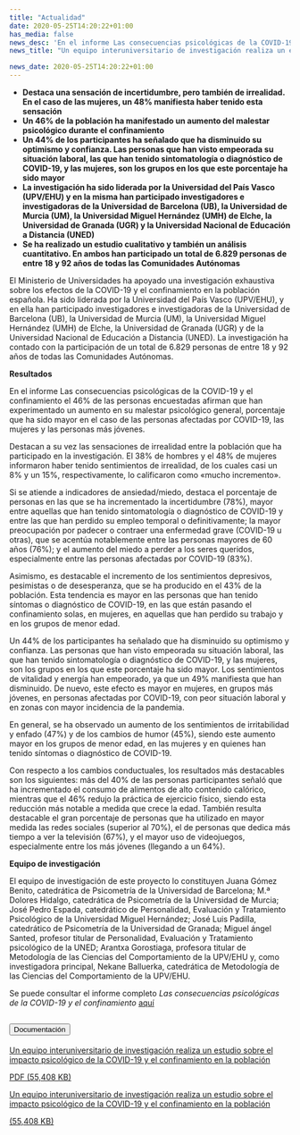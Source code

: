 ```yaml
---
title: "Actualidad"
date: 2020-05-25T14:20:22+01:00
has_media: false
news_desc: 'En el informe Las consecuencias psicológicas de la COVID-19 y el confinamiento el 46% de las personas encuestadas afirman que han experimentado un aumento en su malestar psicológico general, porcentaje que ha sido mayor en el caso de las personas afectadas por COVID-19, las mujeres y las personas más jóvenes.<b>Este contenido incluye:</b> <i class="fal fa-file-</a><i class="fas fa-external-link-alt"></i> </a><i class="fas fa-external-link-alt"></i>_icon"></i>'
news_title: "Un equipo interuniversitario de investigación realiza un estudio sobre el impacto psicológico de la COVID-19 y el confinamiento en la población"

news_date: 2020-05-25T14:20:22+01:00
---
```

<ul>
<li><b>Destaca una sensación de incertidumbre, pero también de irrealidad. En el caso de las mujeres, un 48% manifiesta haber tenido esta sensación</b></li>
<li><b>Un 46% de la población ha manifestado un aumento del malestar psicológico durante el confinamiento</b></li>
<li><b>Un 44% de los participantes ha señalado que ha disminuido su optimismo y confianza. Las personas que han visto empeorada su situación laboral, las que han tenido sintomatología o diagnóstico de COVID-19, y las mujeres, son los grupos en los que este porcentaje ha sido mayor</b></li>
<li><b>La investigación ha sido liderada por la Universidad del País Vasco (UPV/EHU) y en la misma han participado investigadores e investigadoras de la Universidad de Barcelona (UB), la Universidad de Murcia (UM), la Universidad Miguel Hernández (UMH) de Elche, la Universidad de Granada (UGR) y la Universidad Nacional de Educación a Distancia (UNED)</b></li>
<li><b>Se ha realizado un estudio cualitativo y también un análisis cuantitativo. En ambos han participado un total de 6.829 personas de entre 18 y 92 años de todas las Comunidades Autónomas</b></li>
</ul>
<p>El Ministerio de Universidades ha apoyado una investigación exhaustiva sobre los efectos de la COVID-19 y el confinamiento en la población española. Ha sido liderada por la Universidad del País Vasco (UPV/EHU), y en ella han participado investigadores e investigadoras de la Universidad de Barcelona (UB), la Universidad de Murcia (UM), la Universidad Miguel Hernández (UMH) de Elche, la Universidad de Granada (UGR) y de la Universidad Nacional de Educación a Distancia (UNED). La investigación ha contado con la participación de un total de 6.829 personas de entre 18 y 92 años de todas las Comunidades Autónomas.</p>
<p><b>Resultados</b></p>
<p>En el informe Las consecuencias psicológicas de la COVID-19 y el confinamiento el 46% de las personas encuestadas afirman que han experimentado un aumento en su malestar psicológico general, porcentaje que ha sido mayor en el caso de las personas afectadas por COVID-19, las mujeres y las personas más jóvenes.</p>
<p>Destacan a su vez las sensaciones de irrealidad entre la población que ha participado en la investigación. El 38% de hombres y el 48% de mujeres informaron haber tenido sentimientos de irrealidad, de los cuales casi un 8% y un 15%, respectivamente, lo calificaron como &laquo;mucho incremento&raquo;.</p>
<p>Si se atiende a indicadores de ansiedad/miedo, destaca el porcentaje de personas en las que se ha incrementado la incertidumbre (78%), mayor entre aquellas que han tenido sintomatología o diagnóstico de COVID-19 y entre las que han perdido su empleo temporal o definitivamente; la mayor preocupación por padecer o contraer una enfermedad grave (COVID-19 u otras), que se acentúa notablemente entre las personas mayores de 60 años (76%); y el aumento del miedo a perder a los seres queridos, especialmente entre las personas afectadas por COVID-19 (83%).</p>
<p>Asimismo, es destacable el incremento de los sentimientos depresivos, pesimistas o de desesperanza, que se ha producido en el 43% de la población. Esta tendencia es mayor en las personas que han tenido síntomas o diagnóstico de COVID-19, en las que están pasando el confinamiento solas, en mujeres, en aquellas que han perdido su trabajo y en los grupos de menor edad.</p>
<p>Un 44% de los participantes ha señalado que ha disminuido su optimismo y confianza. Las personas que han visto empeorada su situación laboral, las que han tenido sintomatología o diagnóstico de COVID-19, y las mujeres, son los grupos en los que este porcentaje ha sido mayor. Los sentimientos de vitalidad y energía han empeorado, ya que un 49% manifiesta que han disminuido. De nuevo, este efecto es mayor en mujeres, en grupos más jóvenes, en personas afectadas por COVID-19, con peor situación laboral y en zonas con mayor incidencia de la pandemia.</p>
<p>En general, se ha observado un aumento de los sentimientos de irritabilidad y enfado (47%) y de los cambios de humor (45%), siendo este aumento mayor en los grupos de menor edad, en las mujeres y en quienes han tenido síntomas o diagnóstico de COVID-19.</p>
<p>Con respecto a los cambios conductuales, los resultados más destacables son los siguientes: más del 40% de las personas participantes señaló que ha incrementado el consumo de alimentos de alto contenido calórico, mientras que el 46% redujo la práctica de ejercicio físico, siendo esta reducción más notable a medida que crece la edad. También resulta destacable el gran porcentaje de personas que ha utilizado en mayor medida las redes sociales (superior al 70%), el de personas que dedica más tiempo a ver la televisión (67%), y el mayor uso de videojuegos, especialmente entre los más jóvenes (llegando a un 64%).</p>
<p><b>Equipo de investigación</b></p>
<p>El equipo de investigación de este proyecto lo constituyen Juana Gómez Benito, catedrática de Psicometría de la Universidad de Barcelona; M.&ordf; Dolores Hidalgo, catedrática de Psicometría de la Universidad de Murcia; José Pedro Espada, catedrático de Personalidad, Evaluación y Tratamiento Psicológico de la Universidad Miguel Hernández; José Luis Padilla, catedrático de Psicometría de la Universidad de Granada; Miguel ángel Santed, profesor titular de Personalidad, Evaluación y Tratamiento psicológico de la UNED; Arantxa Gorostiaga, profesora titular de Metodología de las Ciencias del Comportamiento de la UPV/EHU y, como investigadora principal, Nekane Balluerka, catedrática de Metodología de las Ciencias del Comportamiento de la UPV/EHU.</p>
<p>Se puede consultar el informe completo<em><span>&nbsp;</span>Las consecuencias psicológicas de la COVID-19 y el confinamiento</em><span>&nbsp;</span><a title="Ir a 'Las consecuencias psicológicas de la COVID-19 y el confinamiento', en ventana nueva" href="https://www.universidades.gob.es/stfls/MICINN/Universidades/Ficheros/Consecuencias_psicologicasCOVID19.pdf" target="_blank" rel="noopener">aquí</a></p>
<section>
    <article>
        <div class="container">
            <div class="row my-45 justify-content-md-center">
                <div class="col-md-10 content_collapse">
                    <div class="accordion accordion_alt" id="accordeonAlt">
                        <div class="accordion-item">
                            <h2 class="accordion-header" id="accordionAltHeading2">
                                <button class="accordion-button expanded" type="button" data-bs-toggle="collapse" data-bs-target="#accordionAlt2" aria-expanded="false" aria-controls="accordionAlt2">
                                    <span class="icon"><i class="fas fa-file-pdf"></i></span>Documentación
                                </button>
                            </h2>
                            <div id="accordionAlt2" class="accordion-collapse collapse show" aria-labelledby="accordionAltHeading2">
                                <div class="accordion-body">
                                    <div id="section_link">
                                        <div class="container-fluid sp">
                                            <div class="row w-100">
                                                <div class="col-lg-12 cards_download_cnt">
                                                    <div class="row jcc_mobile">
                                                        <div class="download_card">
                                                            <a class="card flex-column" href="{{<siteurl>}}documentos/pdf/news/EquipoInteruniversitarioRealizaEstudio.pdf" target="_blank">
                                                                <div class="card-header">
                                                                    <i class="fal fa-download"></i>
                                                                </div>
                                                                <div class="card-body">
                                                                    <p class="text_body">Un equipo interuniversitario de investigación realiza un estudio sobre el impacto psicológico de la COVID-19 y el confinamiento en la población</p>
                                                                    <p class="text_file">
                                                                        <i class="fal fa-file-pdf pdf_icon text-danger"></i> PDF (55,408 KB)
                                                                    </p>
                                                                </div>
                                                            </a>
                                                        </div>
                                                    </div>
                                                </div>
                                                <!-- MOBILE VERSION WITH SLIDER -->
                                                <div class="col-12" id="section_box_download_card_slider">
                                                    <div class="swiper" id="slider_download_archive">
                                                        <div class="swiper-wrapper">
                                                        <div class="swiper-slide">
                                                            <div class="download_card">
                                                                <a class="card" href="{{<siteurl>}}documentos/pdf/news/EquipoInteruniversitarioRealizaEstudio.pdf" target="_blank">
                                                                    <div class="card-header">
                                                                        <i class="fal fa-download"></i>
                                                                    </div>
                                                                    <div class="card-body">
                                                                        <p class="text_body">Un equipo interuniversitario de investigación realiza un estudio sobre el impacto psicológico de la COVID-19 y el confinamiento en la población</p>
                                                                        <p class="text_file">
                                                                            <i class="fal fa-file-pdf pdf_icon"></i>(55,408 KB)
                                                                        </p>
                                                                    </div>
                                                                </a>
                                                            </div>
                                                        </div>
                                                        </div>
                                                        <div class="swiper-pagination"></div>
                                                    </div>
                                                </div>
                                            </div>
                                        </div>
                                    </div>
                                </div>
                            </div>
                        </div>
                    </div>
                </div>
            </div>
        </div>
    </article> 
</section>